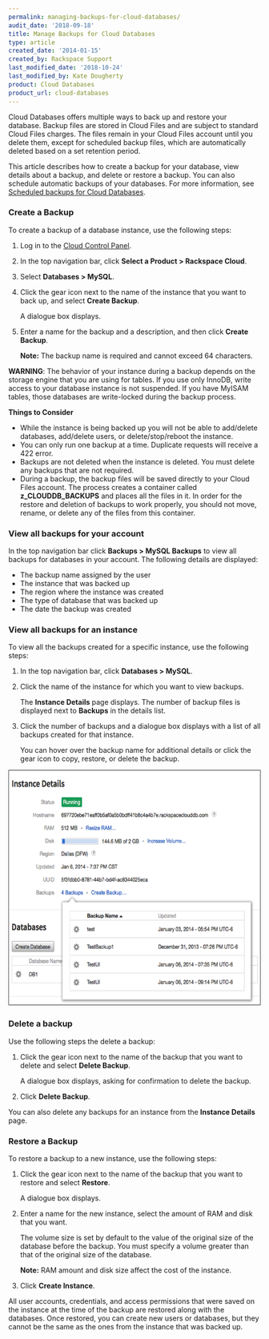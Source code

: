 ```yaml
---
permalink: managing-backups-for-cloud-databases/
audit_date: '2018-09-18'
title: Manage Backups for Cloud Databases
type: article
created_date: '2014-01-15'
created_by: Rackspace Support
last_modified_date: '2018-10-24'
last_modified_by: Kate Dougherty
product: Cloud Databases
product_url: cloud-databases
---
```


Cloud Databases offers multiple ways to back up and restore your
database. Backup files are stored in Cloud Files and are subject to
standard Cloud Files charges. The files remain in your
Cloud Files account until you delete them, except for scheduled backup
files, which are automatically deleted based on a set retention period.

This article describes how to create a backup for your database, view details
about a backup, and delete or restore a backup. You can also schedule
automatic backups of your databases. For more information, see
[Scheduled backups for Cloud Databases](/support/how-to/scheduled-backups-for-cloud-databases).

### Create a Backup

To create a backup of a database instance, use the following steps:

1. Log in to the [Cloud Control Panel](https://login.rackspace.com/).
2. In the top navigation bar, click **Select a Product > Rackspace Cloud**.
3. Select **Databases > MySQL**.
4. Click the gear icon next to the name of the instance that you want
   to back up, and select **Create Backup**.

   A dialogue box displays.

5. Enter a name for the backup and a description, and then click
   **Create Backup**.

   **Note:** The backup name is required and cannot exceed 64 characters.

**WARNING**: The behavior of your instance during a backup depends on
the storage engine that you are using for tables. If you use only
InnoDB, write access to your database instance is not suspended.
If you have MyISAM tables, those databases are write-locked
during the backup process.

**Things to Consider**

-   While the instance is being backed up you will not be able to
    add/delete databases, add/delete users, or delete/stop/reboot
    the instance.
-   You can only run one backup at a time. Duplicate requests will
    receive a 422 error.
-   Backups are not deleted when the instance is deleted. You must
    delete any backups that are not required.
-   During a backup, the backup files will be saved directly to your
    Cloud Files account. The process creates a container called
    **z\_CLOUDDB\_BACKUPS** and places all the files in it. In order for the
    restore and deletion of backups to work properly, you should not
    move, rename, or delete any of the files from this container.

### View all backups for your account

In the top navigation bar click **Backups > MySQL Backups** to view all
backups for databases in your account. The following details are displayed:

- The backup name assigned by the user
- The instance that was backed up
- The region where the instance was created
- The type of database that was backed up
- The date the backup was created

### View all backups for an instance

To view all the backups created for a specific instance, use the following
steps:

1. In the top navigation bar, click **Databases > MySQL**.
2. Click the name of the instance for which you want to view backups.

   The **Instance Details** page displays. The number of backup files is
   displayed next to **Backups** in the details list.

3. Click the number of backups and a dialogue box displays with a list
   of all backups created for that instance.

   You can hover over the backup name for additional details or click the
   gear icon to copy, restore, or delete the backup.

<img src="ListDetailsInstance.png" width="611" height="471" />

### Delete a backup

Use the following steps the delete a backup:

1. Click the gear icon next to the name of the backup that you want to
   delete and select **Delete Backup**.

   A dialogue box displays, asking for confirmation to delete the backup.

2. Click **Delete Backup**.

You can also delete any backups for an instance from the **Instance
Details** page.

### Restore a Backup

To restore a backup to a new instance, use the following steps:

1. Click the gear icon next to the name of the backup that you want to restore
   and select **Restore**.

   A dialogue box displays.

2. Enter a name for the new instance, select the amount of RAM and disk that
   you want.

   The volume size is set by default to the value of the original size of the
   database before the backup. You must specify a volume greater than that of
   the original size of the database.

   **Note:** RAM amount and disk size affect the cost of the instance.

3. Click **Create Instance**.

All user accounts, credentials, and access permissions that were saved
on the instance at the time of the backup are restored along with
the databases. Once restored, you can create new users or databases, but
they cannot be the same as the ones from the instance that was backed
up.
